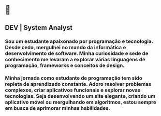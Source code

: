 # 👋 

## DEV | System Analyst

### Sou um estudante apaixonado por programação e tecnologia. Desde cedo, mergulhei no mundo da informática e desenvolvimento de software. Minha curiosidade e sede de conhecimento me levaram a explorar várias linguagens de programação, frameworks e conceitos de design.
### Minha jornada como estudante de programação tem sido repleta de aprendizado constante. Adoro resolver problemas complexos, criar aplicativos funcionais e explorar novas tecnologias. Seja desenvolvendo um site elegante, criando um aplicativo móvel ou mergulhando em algoritmos, estou sempre em busca de aprimorar minhas habilidades.
